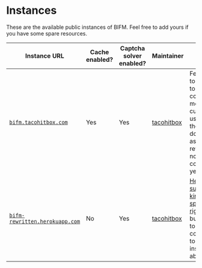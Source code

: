 # Instances

These are the available public instances of BIFM. Feel free to add yours if you have some spare resources.

|Instance URL|Cache enabled?|Captcha solver enabled?|Maintainer|Notes|
|---|---|---|---|---|
|[`bifm.tacohitbox.com`](https://bifm.tacohitbox.com/)|Yes|Yes|[tacohitbox](https://tacohitbox.com/)|Feel free to donate to me via contacting me. Not currently used at the domain, as this rewrite is not quite complete yet.|
|[`bifm-rewritten.herokuapp.com`](https://bifm-rewritten.herokuapp.com)|No|Yes|[tacohitbox](https://tacohitbox.com)|[Heroku support is kinda spotty right now](https://git.gay/a/bifm/src/branch/main/docs/HEORKU.md#warning) but it's up to date compared to the instance above.|